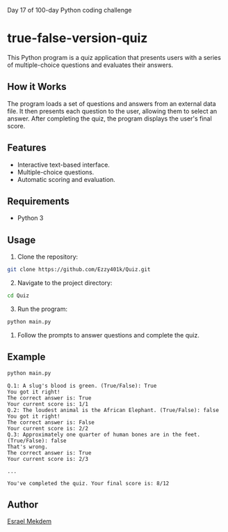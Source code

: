 Day 17 of 100-day Python coding challenge

# true-false-version-quiz
This Python program is a quiz application that presents users with a series of multiple-choice questions and evaluates their answers.

## How it Works
The program loads a set of questions and answers from an external data file. It then presents each question to the user, allowing them to select an answer. After completing the quiz, the program displays the user's final score.

## Features
- Interactive text-based interface.
- Multiple-choice questions.
- Automatic scoring and evaluation.

## Requirements
- Python 3

## Usage
1. Clone the repository:

```bash
git clone https://github.com/Ezzy401k/Quiz.git
```

2. Navigate to the project directory:

```bash
cd Quiz
```

3. Run the program:

```bash
python main.py
```

1. Follow the prompts to answer questions and complete the quiz.

## Example

```python
python main.py
```

```
Q.1: A slug's blood is green. (True/False): True
You got it right!
The correct answer is: True
Your current score is: 1/1
Q.2: The loudest animal is the African Elephant. (True/False): false
You got it right!
The correct answer is: False
Your current score is: 2/2
Q.3: Approximately one quarter of human bones are in the feet. (True/False): false
That's wrong.
The correct answer is: True
Your current score is: 2/3

...

You've completed the quiz. Your final score is: 8/12
```

## Author

[Esrael Mekdem](https://github.com/Ezzy401k)
